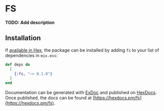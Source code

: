 # FS

**TODO: Add description**

## Installation

If [available in Hex](https://hex.pm/docs/publish), the package can be installed
by adding `fs` to your list of dependencies in `mix.exs`:

```elixir
def deps do
  [
    {:fs, "~> 0.1.0"}
  ]
end
```

Documentation can be generated with [ExDoc](https://github.com/elixir-lang/ex_doc)
and published on [HexDocs](https://hexdocs.pm). Once published, the docs can
be found at [https://hexdocs.pm/fs](https://hexdocs.pm/fs).

